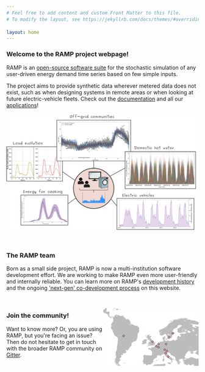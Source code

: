 ```yaml
---
# Feel free to add content and custom Front Matter to this file.
# To modify the layout, see https://jekyllrb.com/docs/themes/#overriding-theme-defaults

layout: home
---
```


<!-- <img src="/assets/ramp_cloud_trimmed.gif" width="350" align="left" class="pad-right"/> -->

### **Welcome to the RAMP project webpage!**

RAMP is an [open-source software suite](https://github.com/RAMP-project)  for the stochastic simulation of any user-driven energy demand time series based on few simple inputs. 

The project aims to provide synthetic data wherever metered data does not exist, such as when designing systems in remote areas or when looking at future electric-vehicle fleets. Check out the [documentation](https://rampdemand.readthedocs.io/en/latest/?badge=latest) and all our [applications](/applications)!

<p><a href="/applications"><img src="/assets/ramp_world_nologo.png" width="800" class="center"/></a></p>

<br>

### **The RAMP team**

Born as a small side project, RAMP is now a multi-institution software development effort. We are working to make RAMP even more user-friendly and internally reliable. You can learn more on RAMP's [development history](/about) and the ongoing ['next-gen' co-development process](/development) on this website.

<br>

<p><img src="/assets/community.png" width="250" align="right"/></p>

### **Join the community!**

Want to know more? Or, you are using RAMP, but you're facing an issue? Then do not hesitate to get in touch with the broader RAMP community on [Gitter](https://gitter.im/RAMP-project/community).

